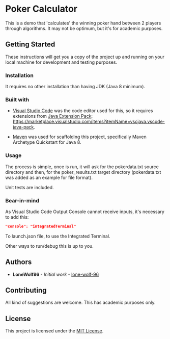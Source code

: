 # Poker Calculator
This is a demo that 'calculates' the winning poker hand between 2 players through algorithms. It may not be optimum, but it's for academic purposes.

## Getting Started
These instructions will get you a copy of the project up and running on your local machine for development and testing purposes.

### Installation
It requires no other installation than having JDK (Java 8 minimum).

### Built with
* [Visual Studio Code](https://code.visualstudio.com/) was the code editor used for this, so it requires extensions from [Java Extension Pack](https://code.visualstudio.com/docs/java/java-tutorial): https://marketplace.visualstudio.com/items?itemName=vscjava.vscode-java-pack.

* [Maven](https://maven.apache.org/) was used for scaffolding this project, specifically Maven Archetype Quickstart for Java 8.

### Usage
The process is simple, once is run, it will ask for the pokerdata.txt source directory and then, for the poker_results.txt target directory (pokerdata.txt was added as an example for file format).

Unit tests are included.

### Bear-in-mind
As Visual Studio Code Output Console cannot receive inputs, it's necessary to add this:

```json
"console": "integratedTerminal"
```

To launch.json file, to use the Integrated Terminal.

Other ways to run/debug this is up to you.

## Authors
* **LoneWolf96** - *Initial work* - [lone-wolf-96](https://github.com/lone-wolf-96)

## Contributing
All kind of suggestions are welcome. This has academic purposes only.

## License
This project is licensed under the [MIT License](https://choosealicense.com/licenses/mit/).
